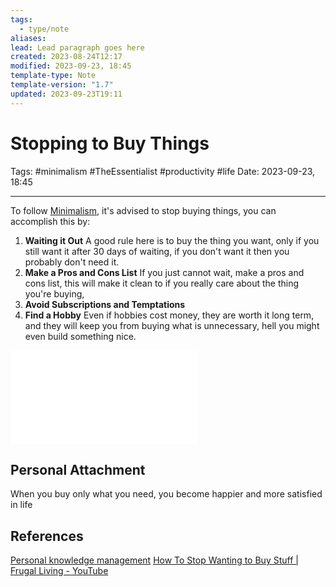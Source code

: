 ```yaml
---
tags:
  - type/note
aliases: 
lead: Lead paragraph goes here
created: 2023-08-24T12:17
modified: 2023-09-23, 18:45
template-type: Note
template-version: "1.7"
updated: 2023-09-23T19:11
---
```


# Stopping to Buy Things

Tags: #minimalism #TheEssentialist #productivity #life 
Date: 2023-09-23, 18:45

---

To follow [Minimalism](Minimalism.md), it's advised to stop buying things, you can accomplish this by:

1. **Waiting it Out**
	A good rule here is to buy the thing you want, only if you still want it after 30 days of waiting, if you don't want it then you probably don't need it.
2.  **Make a Pros and Cons List**
	If you just cannot wait, make a pros and cons list, this will make it clean to if you really care about the thing you're buying, 
3. **Avoid Subscriptions and Temptations**
4. **Find a Hobby**
	Even if hobbies cost money, they are worth it long term, and they will keep you from buying what is unnecessary, hell you might even build something nice. 

![Stopping to Buy things 2023-09-23 18.56.19.excalidraw\200](../Assets/Excalidraw/Stopping%20to%20Buy%20things%202023-09-23%2018.56.19.excalidraw.md)

## Personal Attachment

When you buy only what you need, you become happier and more satisfied in life

## References

[Personal knowledge management](../SLIP-BOX/Personal%20knowledge%20management.md)
[How To Stop Wanting to Buy Stuff | Frugal Living - YouTube](https://www.youtube.com/watch?v=0Uj56N1FSNo)
